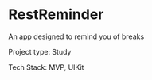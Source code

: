 # RestReminder
An app designed to remind you of breaks

Project type: Study

Tech Stack: MVP, UIKit



